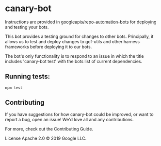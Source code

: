 # canary-bot

Instructions are provided in [googleapis/repo-automation-bots](https://github.com/googleapis/repo-automation-bots/blob/master/README.md) for deploying and testing your bots.

This bot provides a testing ground for changes to other bots. Principally, it allows us to test and deploy changes to gcf-utils and other harness frameworks before deploying it to our bots.

The bot's only functionality is to respond to an issue in which the title includes 'canary-bot test' with the bots list of current dependencies.

## Running tests:

`npm test`

## Contributing

If you have suggestions for how canary-bot could be improved, or want to report a bug, open an issue! We'd love all and any contributions.

For more, check out the Contributing Guide.

License
Apache 2.0 © 2019 Google LLC.